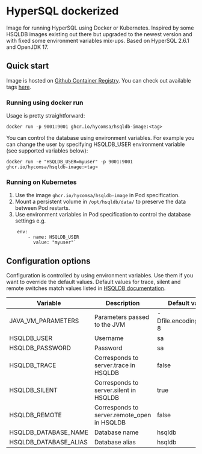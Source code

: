 # HyperSQL dockerized
Image for running HyperSQL using Docker or Kubernetes. Inspired by some HSQLDB images existing out there but upgraded to the newest version and with fixed some environment variables mix-ups. Based on HyperSQL 2.6.1 and OpenJDK 17.

## Quick start
Image is hosted on [Github Container Registry](https://docs.github.com/en/packages/working-with-a-github-packages-registry/working-with-the-container-registry). You can check out available tags [here](https://github.com/orgs/hycomsa/packages?repo_name=hycom-hsqldb-docker).
### Running using docker run
Usage is pretty straightforward:

`docker run -p 9001:9001 ghcr.io/hycomsa/hsqldb-image:<tag>`

You can control the database using environment variables. For example you can change the user by specifying HSQLDB_USER environment variable (see supported variables below): 

`docker run -e "HSQLDB_USER=myuser" -p 9001:9001 ghcr.io/hycomsa/hsqldb-image:<tag>`

### Running on Kubernetes
1. Use the image `ghcr.io/hycomsa/hsqldb-image` in Pod specification.
2. Mount a persistent volume in `/opt/hsqldb/data/` to preserve the data between Pod restarts.
3. Use environment variables in Pod specification to control the database settings e.g.
```
    env:
        - name: HSQLDB_USER
          value: "myuser"`
```

## Configuration options
Configuration is controlled by using environment variables. Use them if you want to override the default values. Default values for trace, silent and remote switches match values listed in [HSQLDB documentation](http://hsqldb.org/doc/2.0/guide/listeners-chapt.html#lsc_server_props).

| Variable    | Description | Default value |
| --- | --- | ---  |
| JAVA_VM_PARAMETERS    | Parameters passed to the JVM | -Dfile.encoding=UTF-8 |
| HSQLDB_USER           | Username        | sa |
| HSQLDB_PASSWORD       | Password        | sa |
| HSQLDB_TRACE          | Corresponds to server.trace in HSQLDB | false |
| HSQLDB_SILENT         | Corresponds to server.silent in HSQLDB | true |
| HSQLDB_REMOTE         | Corresponds to server.remote_open in HSQLDB | false |
| HSQLDB_DATABASE_NAME  | Database name  | hsqldb |
| HSQLDB_DATABASE_ALIAS | Database alias | hsqldb |
